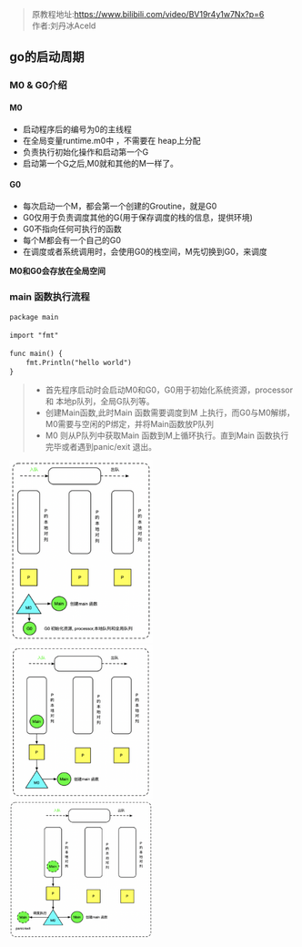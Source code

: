 > 原教程地址:https://www.bilibili.com/video/BV19r4y1w7Nx?p=6 \
> 作者:刘丹冰Aceld
## go的启动周期

### M0 & G0介绍

#### M0

* 启动程序后的编号为0的主线程
* 在全局变量runtime.m0中 ，不需要在 heap上分配
* 负责执行初始化操作和启动第一个G
* 启动第一个G之后,M0就和其他的M一样了。

#### G0

* 每次启动一个M，都会第一个创建的Groutine，就是G0
* G0仅用于负责调度其他的G(用于保存调度的栈的信息，提供环境)
* G0不指向任何可执行的函数
* 每个M都会有一个自己的G0
* 在调度或者系统调用时，会使用G0的栈空间，M先切换到G0，来调度

**M0和G0会存放在全局空间**

### main 函数执行流程
```
package main

import "fmt"

func main() {
    fmt.Println("hello world")
}
```

> * 首先程序启动时会启动M0和G0，G0用于初始化系统资源，processor 和 本地p队列，全局G队列等。
> * 创建Main函数,此时Main 函数需要调度到M 上执行，而G0与M0解绑，M0需要与空闲的P绑定，并将Main函数放P队列
> * M0 则从P队列中获取Main 函数到M上循环执行。直到Main 函数执行完毕或者遇到panic/exit 退出。

<img src="../img/go-main1.png" width="50%" alt="" />
<img src="../img/go-main2.png" width="50%" alt="" />
<img src="../img/go-main3.png" width="50%" alt="" />